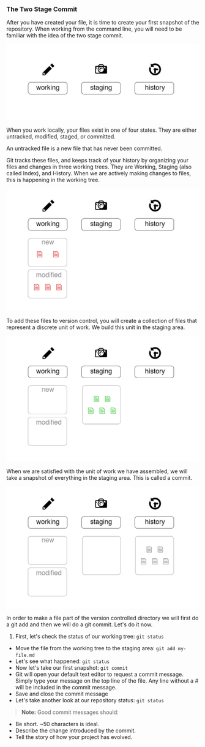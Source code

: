 ### The Two Stage Commit

After you have created your file, it is time to create your first snapshot of the repository. When working from the command line, you will need to be familiar with the idea of the two stage commit.

![The Two Stage Commit - Part 1](/book/images/two-stage-commit-a.jpg)

When you work locally, your files exist in one of four states. They are either untracked, modified, staged, or committed.

An untracked file is a new file that has never been committed.

Git tracks these files, and keeps track of your history by organizing your files and changes in three working trees. They are Working, Staging (also called Index), and History. When we are actively making changes to files, this is happening in the working tree.

![The Two Stage Commit - Part 2](/book/images/two-stage-commit-b.jpg)

To add these files to version control, you will create a collection of files that represent a discrete unit of work. We build this unit in the staging area.

![The Two Stage Commit - Part 3](/book/images/two-stage-commit-c.jpg)

When we are satisfied with the unit of work we have assembled, we will take a snapshot of everything in the staging area. This is called a commit.

![The Two Stage Commit - Part 4](/book/images/two-stage-commit-d.jpg)

In order to make a file part of the version controlled directory we will first do a git add and then we will do a git commit. Let's do it now.

1. First, let's check the status of our working tree: `git status`
- Move the file from the working tree to the staging area: `git add my-file.md`
- Let's see what happened: `git status`
- Now let's take our first snapshot: `git commit`
- Git will open your default text editor to request a commit message. Simply type your message on the top line of the file. Any line without a # will be included in the commit message.
- Save and close the commit message
- Let's take another look at our repository status: `git status`

> **Note:** Good commit messages should:
- Be short. ~50 characters is ideal.
- Describe the change introduced by the commit.
- Tell the story of how your project has evolved.
